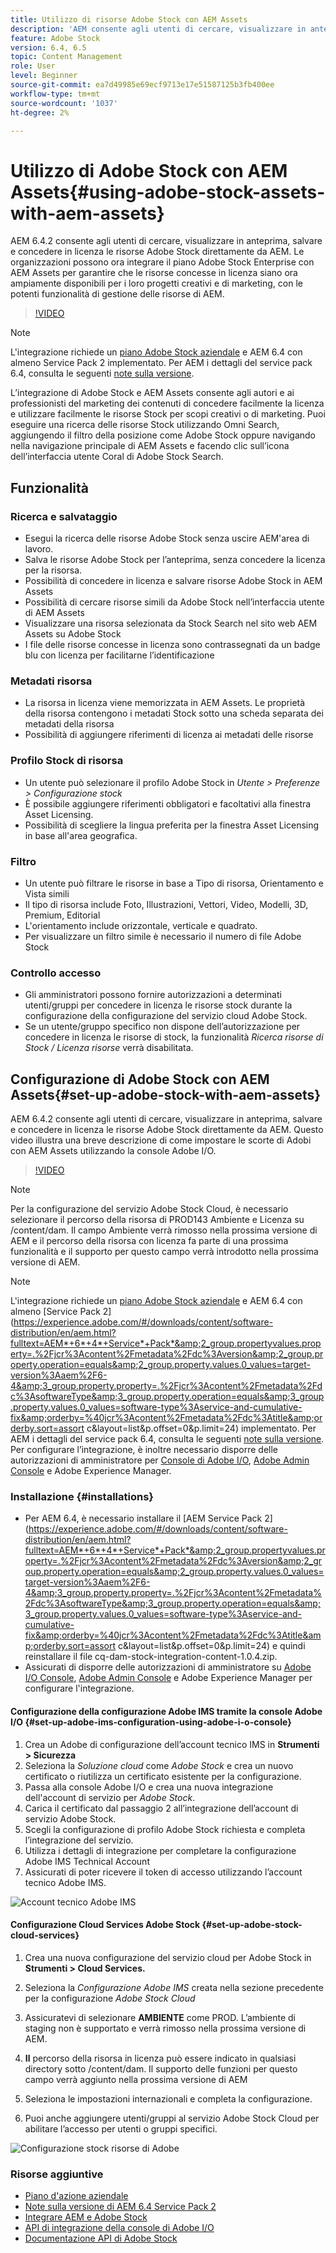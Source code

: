 ```yaml
---
title: Utilizzo di risorse Adobe Stock con AEM Assets
description: 'AEM consente agli utenti di cercare, visualizzare in anteprima, salvare e concedere in licenza le risorse Adobe Stock direttamente da AEM. Le organizzazioni possono ora integrare il piano Adobe Stock Enterprise con AEM Assets per garantire che le risorse concesse in licenza siano ora ampiamente disponibili per i loro progetti creativi e di marketing, con le potenti funzionalità di gestione delle risorse di AEM. '
feature: Adobe Stock
version: 6.4, 6.5
topic: Content Management
role: User
level: Beginner
source-git-commit: ea7d49985e69ecf9713e17e51587125b3fb400ee
workflow-type: tm+mt
source-wordcount: '1037'
ht-degree: 2%

---
```



# Utilizzo di Adobe Stock con AEM Assets{#using-adobe-stock-assets-with-aem-assets}

AEM 6.4.2 consente agli utenti di cercare, visualizzare in anteprima, salvare e concedere in licenza le risorse Adobe Stock direttamente da AEM. Le organizzazioni possono ora integrare il piano Adobe Stock Enterprise con AEM Assets per garantire che le risorse concesse in licenza siano ora ampiamente disponibili per i loro progetti creativi e di marketing, con le potenti funzionalità di gestione delle risorse di AEM.

>[!VIDEO](https://video.tv.adobe.com/v/24678/?quality=12&learn=on)

>[!NOTE]
>
>L&#39;integrazione richiede un [piano Adobe Stock aziendale](https://landing.adobe.com/en/na/products/creative-cloud/ctir-4625-stock-for-enterprise/index.html) e AEM 6.4 con almeno Service Pack 2 implementato. Per AEM i dettagli del service pack 6.4, consulta le seguenti [note sulla versione](https://helpx.adobe.com/it/experience-manager/6-4/release-notes/sp-release-notes.html).

L’integrazione di Adobe Stock e AEM Assets consente agli autori e ai professionisti del marketing dei contenuti di concedere facilmente la licenza e utilizzare facilmente le risorse Stock per scopi creativi o di marketing. Puoi eseguire una ricerca delle risorse Stock utilizzando Omni Search, aggiungendo il filtro della posizione come Adobe Stock oppure navigando nella navigazione principale di AEM Assets e facendo clic sull’icona dell’interfaccia utente Coral di Adobe Stock Search.

## Funzionalità

### Ricerca e salvataggio

* Esegui la ricerca delle risorse Adobe Stock senza uscire AEM&#39;area di lavoro.
* Salva le risorse Adobe Stock per l’anteprima, senza concedere la licenza per la risorsa.
* Possibilità di concedere in licenza e salvare risorse Adobe Stock in AEM Assets
* Possibilità di cercare risorse simili da Adobe Stock nell’interfaccia utente di AEM Assets
* Visualizzare una risorsa selezionata da Stock Search nel sito web AEM Assets su Adobe Stock
* I file delle risorse concesse in licenza sono contrassegnati da un badge blu con licenza per facilitarne l’identificazione

### Metadati risorsa

* La risorsa in licenza viene memorizzata in AEM Assets. Le proprietà della risorsa contengono i metadati Stock sotto una scheda separata dei metadati della risorsa
* Possibilità di aggiungere riferimenti di licenza ai metadati delle risorse

### Profilo Stock di risorsa

* Un utente può selezionare il profilo Adobe Stock in *Utente > Preferenze > Configurazione stock*
* È possibile aggiungere riferimenti obbligatori e facoltativi alla finestra Asset Licensing.
* Possibilità di scegliere la lingua preferita per la finestra Asset Licensing in base all&#39;area geografica.

### Filtro

* Un utente può filtrare le risorse in base a Tipo di risorsa, Orientamento e Vista simili
* Il tipo di risorsa include Foto, Illustrazioni, Vettori, Video, Modelli, 3D, Premium, Editorial
* L&#39;orientamento include orizzontale, verticale e quadrato.
* Per visualizzare un filtro simile è necessario il numero di file Adobe Stock

### Controllo accesso

* Gli amministratori possono fornire autorizzazioni a determinati utenti/gruppi per concedere in licenza le risorse stock durante la configurazione della configurazione del servizio cloud Adobe Stock.
* Se un utente/gruppo specifico non dispone dell’autorizzazione per concedere in licenza le risorse di stock, la funzionalità *Ricerca risorse di Stock / Licenza risorse* verrà disabilitata.

## Configurazione di Adobe Stock con AEM Assets{#set-up-adobe-stock-with-aem-assets}

AEM 6.4.2 consente agli utenti di cercare, visualizzare in anteprima, salvare e concedere in licenza le risorse Adobe Stock direttamente da AEM. Questo video illustra una breve descrizione di come impostare le scorte di Adobi con AEM Assets utilizzando la console Adobe I/O.

>[!VIDEO](https://video.tv.adobe.com/v/25043/?quality=12&learn=on)

>[!NOTE]
>
>Per la configurazione del servizio Adobe Stock Cloud, è necessario selezionare il percorso della risorsa di PROD143 Ambiente e Licenza su /content/dam. Il campo Ambiente verrà rimosso nella prossima versione di AEM e il percorso della risorsa con licenza fa parte di una prossima funzionalità e il supporto per questo campo verrà introdotto nella prossima versione di AEM.

>[!NOTE]
>
>L&#39;integrazione richiede un [piano Adobe Stock aziendale](https://landing.adobe.com/en/na/products/creative-cloud/ctir-4625-stock-for-enterprise/index.html) e AEM 6.4 con almeno [Service Pack 2](https://experience.adobe.com/#/downloads/content/software-distribution/en/aem.html?fulltext=AEM*+6*+4*+Service*+Pack*&amp;2_group.propertyvalues.property=.%2Fjcr%3Acontent%2Fmetadata%2Fdc%3Aversion&amp;2_group.property.operation=equals&amp;2_group.property.values.0_values=target-version%3Aaem%2F6-4&amp;3_group.property.property=.%2Fjcr%3Acontent%2Fmetadata%2Fdc%3AsoftwareType&amp;3_group.property.operation=equals&amp;3_group.property.values.0_values=software-type%3Aservice-and-cumulative-fix&amp;orderby=%40jcr%3Acontent%2Fmetadata%2Fdc%3Atitle&amp;orderby.sort=assort c&amp;layout=list&amp;p.offset=0&amp;p.limit=24) implementato. Per AEM i dettagli del service pack 6.4, consulta le seguenti [note sulla versione](https://helpx.adobe.com/experience-manager/6-4/release-notes/sp-release-notes.html). Per configurare l’integrazione, è inoltre necessario disporre delle autorizzazioni di amministratore per [Console di Adobe I/O](https://console.adobe.io/), [Adobe Admin Console](https://adminconsole.adobe.com/) e Adobe Experience Manager.

### Installazione {#installations}

* Per AEM 6.4, è necessario installare il [AEM Service Pack 2](https://experience.adobe.com/#/downloads/content/software-distribution/en/aem.html?fulltext=AEM*+6*+4*+Service*+Pack*&amp;2_group.propertyvalues.property=.%2Fjcr%3Acontent%2Fmetadata%2Fdc%3Aversion&amp;2_group.property.operation=equals&amp;2_group.property.values.0_values=target-version%3Aaem%2F6-4&amp;3_group.property.property=.%2Fjcr%3Acontent%2Fmetadata%2Fdc%3AsoftwareType&amp;3_group.property.operation=equals&amp;3_group.property.values.0_values=software-type%3Aservice-and-cumulative-fix&amp;orderby=%40jcr%3Acontent%2Fmetadata%2Fdc%3Atitle&amp;orderby.sort=assort c&amp;layout=list&amp;p.offset=0&amp;p.limit=24) e quindi reinstallare il file cq-dam-stock-integration-content-1.0.4.zip.
* Assicurati di disporre delle autorizzazioni di amministratore su [Adobe I/O Console](https://console.adobe.io/), [Adobe Admin Console](https://adminconsole.adobe.com/) e Adobe Experience Manager per configurare l&#39;integrazione.

#### Configurazione della configurazione Adobe IMS tramite la console Adobe I/O {#set-up-adobe-ims-configuration-using-adobe-i-o-console}

1. Crea un Adobe di configurazione dell’account tecnico IMS in **Strumenti > Sicurezza**
2. Seleziona la *Soluzione cloud* come *Adobe Stock* e crea un nuovo certificato o riutilizza un certificato esistente per la configurazione.
3. Passa alla console Adobe I/O e crea una nuova integrazione dell&#39;account di servizio per *Adobe Stock*.
4. Carica il certificato dal passaggio 2 all’integrazione dell’account di servizio Adobe Stock.
5. Scegli la configurazione di profilo Adobe Stock richiesta e completa l’integrazione del servizio.
6. Utilizza i dettagli di integrazione per completare la configurazione Adobe IMS Technical Account
7. Assicurati di poter ricevere il token di accesso utilizzando l’account tecnico Adobe IMS.

![Account tecnico Adobe IMS](assets/screen_shot_2018-10-22at12219pm.png)

#### Configurazione Cloud Services Adobe Stock {#set-up-adobe-stock-cloud-services}

1. Crea una nuova configurazione del servizio cloud per Adobe Stock in **Strumenti > Cloud Services.**
2. Seleziona la *Configurazione Adobe IMS* creata nella sezione precedente per la configurazione *Adobe Stock Cloud*

3. Assicuratevi di selezionare **AMBIENTE** come PROD. L’ambiente di staging non è supportato e verrà rimosso nella prossima versione di AEM.
4. **Il** percorso della risorsa in licenza può essere indicato in qualsiasi directory sotto /content/dam. Il supporto delle funzioni per questo campo verrà aggiunto nella prossima versione di AEM
5. Seleziona le impostazioni internazionali e completa la configurazione.
6. Puoi anche aggiungere utenti/gruppi al servizio Adobe Stock Cloud per abilitare l’accesso per utenti o gruppi specifici.

![Configurazione stock risorse di Adobe](assets/screen_shot_2018-10-22at12425pm.png)

### Risorse aggiuntive

* [Piano d&#39;azione aziendale](https://landing.adobe.com/en/na/products/creative-cloud/ctir-4625-stock-for-enterprise/index.html)
* [Note sulla versione di AEM 6.4 Service Pack 2](https://experienceleague.adobe.com/docs/experience-manager-64/release-notes/sp-release-notes.html?lang=en)
* [Integrare AEM e Adobe Stock](https://experienceleague.adobe.com/docs/experience-manager-65/assets/using/aem-assets-adobe-stock.html)
* [API di integrazione della console di Adobe I/O](https://www.adobe.io/apis/cloudplatform/console/authentication/gettingstarted.html)
* [Documentazione API di Adobe Stock](https://www.adobe.io/apis/creativecloud/stock/docs.html)